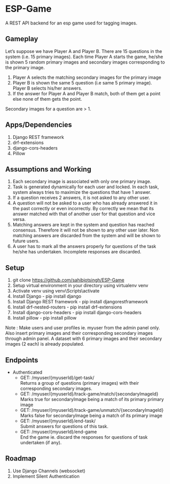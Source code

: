 # ESP-Game
A REST API backend for an esp game used for tagging images.

## Gameplay
Let’s suppose we have Player A and Player B. There are 15 questions in the system (i.e. 15 primary images). Each time Player A starts the game, he/she is shown 5 random primary images and secondary images corresponding to the primary image. 

1. Player A selects the matching secondary images for the primary image
2. Player B is shown the same 5 question (i.e same 5 primary image). Player B selects his/her answers.
3. If the answer for Player A and Player B match, both of them get a point else none of them gets the point.

Secondary images for a question are > 1.

## Apps/Dependencies
1. Django REST framework
2. drf-extensions
3. django-cors-headers
4. Pillow

## Assumptions and Working 
1. Each secondary image is associated with only one primary image.
2. Task is generated dynamically for each user and locked. In each task, system always tries to maximize the questions that have 1 answer.
3. If a question receives 2 answers, it is not asked to any other user.
4. A question will not be asked to a user who has already answered it in the past correctly or even incorrectly. By correctly we mean that its answer matched with that of another user for that question and vice versa.
5. Matching answers are kept in the system and question has reached consensus. Therefore it will not be shown to any other user later. Non matching answers are discarded from the system  and will be shown to future users.
6. A user has to mark all the answers properly for questions of the task he/she has undertaken. Incomplete responses are discarded.

## Setup
1. git clone https://github.com/sahibjotsingh/ESP-Game
2. Setup virtual environment in your directory using virtualenv venv
3. Activate venv using venv\Scripts\activate
4. Install Django - pip install django
5. Install Django REST framework - pip install djangorestframework
6. Install drf-nested-routers - pip install drf-extensions
7. Install django-cors-headers - pip install django-cors-headers
8. Install pillow - pip install pillow

Note : Make users and user profiles ie. myuser from the admin panel only. Also insert primary images and their corresponding secondary images through admin panel. A dataset with 6 primary images and their secondary images (2 each) is already populated.

## Endpoints 
* Authenticated
   * GET: /myuser/{myuserId}/get-task/ <br/>
        Returns a group of questions (primary images) with their corresponding secondary images.
   * GET: /myuser/{myuserId}/track-game/match/{secondaryImageId} <br/>
        Marks true for secondaryImage being a match of its primary primary image
   * GET: /myuser/{myuserId}/track-game/unmatch/{secondaryImageId} <br/>
        Marks false for secondaryImage being a match of its primary image
   * GET: /myuser/{myuserId}/end-task/ <br/>
        Submit answers for questions of this task. 
   * GET: /myuser/{myuserId}/end-game <br/>
        End the game ie. discard the responses for questions of task undertaken (if any).
        
## Roadmap
1. Use Django Channels (websocket)
2. Implement Silent Authentication
